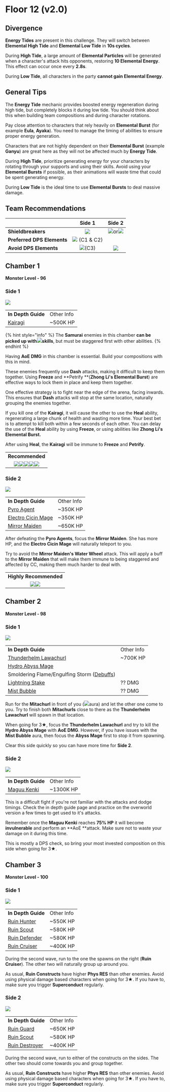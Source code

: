 # Floor 12 (v2.0)

## Divergence

**Energy Tides** are present in this challenge. They will switch between **Elemental High Tide** and **Elemental Low Tide** in **10s cycles**.

During **High Tide**, a large amount of **Elemental Particles** will be generated when a character's attack hits opponents, restoring **10 Elemental Energy**. This effect can occur once every **2.8s**.

During **Low Tide**, all characters in the party **cannot gain Elemental Energy**.

## General Tips

The **Energy Tide** mechanic provides boosted energy regeneration during high tide, but completely blocks it during low tide. You should think about this when building team compositions and during character rotations.

Pay close attention to characters that rely heavily on **Elemental Burst** (for example **Eula**, **Ayaka**). You need to manage the timing of abilities to ensure proper energy generation.

Characters that are not highly dependent on their **Elemental Burst** (example **Ganyu**) are great here as they will not be affected much by **Energy Tide**.

During **High Tide**, prioritize generating energy for your characters by rotating through your supports and using their skills. Avoid using your **Elemental Bursts** if possible, as their animations will waste time that could be spent generating energy.

During **Low Tide** is the ideal time to use **Elemental Bursts** to deal massive damage.

## Team Recommendations

|                            |                          Side 1                          |                                         Side 2                                         |
| -------------------------- | :------------------------------------------------------: | :------------------------------------------------------------------------------------: |
| **Shieldbreakers**         |        ![](../../.gitbook/assets/cryo\_small.png)        | ![](../../.gitbook/assets/pyro\_small.png)or![](../../.gitbook/assets/cryo\_small.png) |
| **Preferred DPS Elements** | ![](../../.gitbook/assets/physical\_small.png) (C1 & C2) |                                                                                        |
| **Avoid DPS Elements**     |    ![](../../.gitbook/assets/physical\_small.png)(C3)    |                     ![](../../.gitbook/assets/physical\_small.png)                     |

## Chamber 1

**Monster Level - 96**

### Side 1

![](../../.gitbook/assets/12-1-1v20.png)

|                                               |            |
| --------------------------------------------- | ---------- |
| **In Depth Guide**                            | Other Info |
| [Kairagi](../../monsters/untitled/kairagi.md) | \~500K HP  |

{% hint style="info" %}
The **Samurai** enemies in this chamber **can be picked up with**![](../../.gitbook/assets/anemo\_small.png)**skills**, but must be staggered first with other abilities.
{% endhint %}

Having **AoE DMG** in this chamber is essential. Build your compositions with this in mind.

These enemies frequently use **Dash** attacks, making it difficult to keep them together. Using **Freeze** and \*\*Petrify \*\*(**Zhong Li's Elemental Burst**) are effective ways to lock them in place and keep them together.

One effective strategy is to fight near the edge of the arena, facing inwards. This ensures that **Dash** attacks will stop at the same location, naturally grouping the enemies together.

If you kill one of the **Kairagi**, it will cause the other to use the **Heal** ability, regenerating a large chunk of health and wasting more time. Your best bet is to attempt to kill both within a few seconds of each other. You can delay the use of the **Heal** ability by using **Freeze**, or using abilities like **Zhong Li's Elemental Burst.**

After using **Heal**, the **Kairagi** will be immune to **Freeze** and **Petrify**.

|                                                                                                                                                                                                                                                                               |
| :---------------------------------------------------------------------------------------------------------------------------------------------------------------------------------------------------------------------------------------------------------------------------: |
|                                                                                                                                **Recommended**                                                                                                                                |
| ![](../../.gitbook/assets/ui\_avataricon\_hutao.png)![](../../.gitbook/assets/ui\_avataricon\_xiangling.png)![](../../.gitbook/assets/ui\_avataricon\_tartaglia.png)![](../../.gitbook/assets/ui\_avataricon\_eula.png)![](../../.gitbook/assets/ui\_avataricon\_zhongli.png) |

### Side 2

![](../../.gitbook/assets/12-1-2v20.png)

|                                                                  |            |
| ---------------------------------------------------------------- | ---------- |
| **In Depth Guide**                                               | Other Info |
| [Pyro Agent](../../monsters/fatui/pyro-agent.md)                 | \~350K HP  |
| [Electro Cicin Mage](../../monsters/fatui/electro-cicin-mage.md) | \~350K HP  |
| [Mirror Maiden](../../monsters/fatui/mirror-maiden.md)           | \~650K HP  |

After defeating the **Pyro Agents**, focus the **Mirror Maiden**. She has more HP, and the **Electro Cicin Mage** will naturally teleport to you.

Try to avoid the **Mirror Maiden's Water Wheel** attack. This will apply a buff to the **Mirror Maiden** that will make them immune to being staggered and affected by CC, making them much harder to deal with.

|                                                                                                         |
| :-----------------------------------------------------------------------------------------------------: |
|                                          **Highly Recommended**                                         |
| ![](../../.gitbook/assets/ui\_avataricon\_jean.png)![](../../.gitbook/assets/ui\_avataricon\_venti.png) |

## Chamber 2

**Monster Level - 98**

### Side 1

![](../../.gitbook/assets/12-2-1v20.png)

|                                                                                        |            |
| -------------------------------------------------------------------------------------- | ---------- |
| **In Depth Guide**                                                                     | Other Info |
| [Thunderhelm Lawachurl](../../monsters/hilichurls/lawachurls/thunderhelm-lawachurl.md) | \~700K HP  |
| [Hydro Abyss Mage](../../monsters/abyss-order/hydro-abyss-mage.md)                     |            |
| Smoldering Flame/Engulfing Storm ([Debuffs](../../mechanics/debuffs/))                 |            |
| [Lightning Stake](../../mechanics/auras/lightning-stake.md)                            | ?? DMG     |
| [Mist Bubble](../../mechanics/auras/mist-bubble.md)                                    | ?? DMG     |

Run for the **Mitachurl** in front of you (![](../../.gitbook/assets/pyro\_small.png)aura) and let the other one come to you. Try to finish both **Mitachurls** close to there as the **Thunderhelm Lawachurl** will spawn in that location.

When going for 3★, focus the **Thunderhelm Lawachurl** and try to kill the **Hydro Abyss Mage** with **AoE DMG**. However, if you have issues with the **Mist Bubble** aura, then focus the **Abyss Mage** first to stop it from spawning.

Clear this side quickly so you can have more time for **Side 2**.

### Side 2

![](../../.gitbook/assets/maguu-kenki.png)

|                                                     |            |
| --------------------------------------------------- | ---------- |
| **In Depth Guide**                                  | Other Info |
| [Maguu Kenki](../../monsters/elites/maguu-kenki.md) | \~1300K HP |

This is a difficult fight if you're not familiar with the attacks and dodge timings. Check the in depth guide page and practice on the overworld version a few times to get used to it's attacks.

Remember once the **Maguu Kenki** reaches **75% HP** it will become **invulnerable** and perform an \*\*AoE \*\*attack. Make sure not to waste your damage on it during this time.

This is mostly a DPS check, so bring your most invested composition on this side when going for 3★.

## Chamber 3

**Monster Level - 100**

### Side 1

![](../../.gitbook/assets/12-3-1v20.png)

|                                                                  |            |
| ---------------------------------------------------------------- | ---------- |
| **In Depth Guide**                                               | Other Info |
| [Ruin Hunter](../../monsters/ruin-constructs/ruin-hunter.md)     | \~550K HP  |
| [Ruin Scout](../../monsters/ruin-constructs/ruin-scout.md)       | \~580K HP  |
| [Ruin Defender](../../monsters/ruin-constructs/ruin-defender.md) | \~580K HP  |
| [Ruin Cruiser](../../monsters/ruin-constructs/ruin-cruiser.md)   | \~400K HP  |

During the second wave, run to the one the spawns on the right (**Ruin Cruiser**). The other two will naturally group up around you.

As usual, **Ruin Constructs** have higher **Phys RES** than other enemies. Avoid using physical damage based characters when going for 3★. If you have to, make sure you trigger **Superconduct** regularly.

### Side 2

![](../../.gitbook/assets/12-3-2v20.png)

|                                                                    |            |
| ------------------------------------------------------------------ | ---------- |
| **In Depth Guide**                                                 | Other Info |
| [Ruin Guard](../../monsters/ruin-constructs/ruin-guard.md)         | \~650K HP  |
| [Ruin Scout](../../monsters/ruin-constructs/ruin-scout.md)         | \~580K HP  |
| [Ruin Destroyer](../../monsters/ruin-constructs/ruin-destroyer.md) | \~400K HP  |

During the second wave, run to either of the constructs on the sides. The other two should come towards you and group together.

As usual, **Ruin Constructs** have higher **Phys RES** than other enemies. Avoid using physical damage based characters when going for 3★. If you have to, make sure you trigger **Superconduct** regularly.
